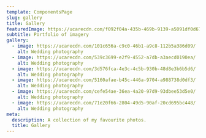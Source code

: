 ```yaml
---
template: ComponentsPage
slug: gallery
title: Gallery
featuredImage: https://ucarecdn.com/f092f04a-435b-469b-9139-a5091df0d673/
subtitle: Portfolio of imagery
gallery:
  - image: https://ucarecdn.com/101c656a-c9c0-46b1-a9c8-112b5a386d09/
    alt: Wedding photography
  - image: https://ucarecdn.com/539c3699-e2f9-4552-a7db-a3aecd0190ea/
    alt: Wedding photography
  - image: https://ucarecdn.com/3d576fca-4e3c-4c5b-930b-48d8e3b6b5d6/
    alt: Wedding photography
  - image: https://ucarecdn.com/5160afae-b45c-446a-9704-a988738d0df3/
    alt: Wedding photography
  - image: https://ucarecdn.com/cefe54ae-36ea-4a20-97d9-93dbee53d5e0/
    alt: Wedding photography
  - image: https://ucarecdn.com/71e20f66-2804-49d5-90af-20cd695bc448/
    alt: Wedding photography
meta:
  description: A collection of my favourite photos.
  title: Gallery
---
```

